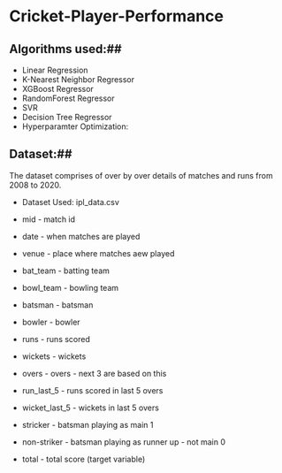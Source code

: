 # Cricket-Player-Performance
## Algorithms used:##

* Linear Regression
* K-Nearest Neighbor Regressor
* XGBoost Regressor
* RandomForest Regressor
* SVR
* Decision Tree Regressor
* Hyperparamter Optimization:
  
## Dataset:##

The dataset comprises of over by over details of matches and runs from 2008 to 2020.

* Dataset Used: ipl_data.csv

* mid - match id
* date - when matches are played
* venue - place where matches aew played
* bat_team - batting team
* bowl_team - bowling team
* batsman - batsman
* bowler - bowler
* runs - runs scored
* wickets - wickets
* overs - overs - next 3 are based on this
* run_last_5 - runs scored in last 5 overs
* wicket_last_5 - wickets in last 5 overs
* stricker - batsman playing as main 1
* non-striker - batsman playing as runner up - not main 0
* total - total score (target variable)
